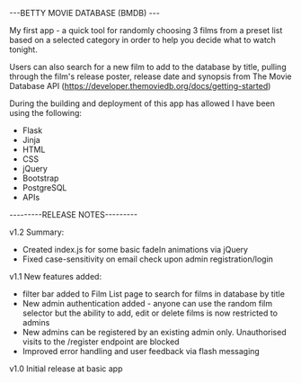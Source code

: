 ---BETTY MOVIE DATABASE (BMDB) ---

My first app - a quick tool for randomly choosing 3 films from a preset list based on a selected category in order to help you decide what to watch tonight. 

Users can also search for a new film to add to the database by title, pulling through the film's release poster, release date and synopsis from The Movie Database API (https://developer.themoviedb.org/docs/getting-started)

During the building and deployment of this app has allowed I have been using the following:

- Flask
- Jinja
- HTML
- CSS
- jQuery
- Bootstrap
- PostgreSQL
- APIs

---------RELEASE NOTES---------

v1.2
Summary:
- Created index.js for some basic fadeIn animations via jQuery
- Fixed case-sensitivity on email check upon admin registration/login

v1.1 
New features added:
 - filter bar added to Film List page to search for films in database by title
 - New admin authentication added - anyone can use the random film selector but the ability to add, edit or delete films is now restricted to admins
 - New admins can be registered by an existing admin only. Unauthorised visits to the /register endpoint are blocked
 - Improved error handling and user feedback via flash messaging

v1.0
Initial release at basic app

